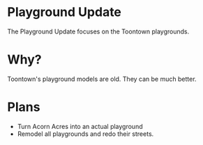 # Playground Update
The Playground Update focuses on the Toontown playgrounds.

# Why?
Toontown's playground models are old. They can be much better.

# Plans
* Turn Acorn Acres into an actual playground
* Remodel all playgrounds and redo their streets.